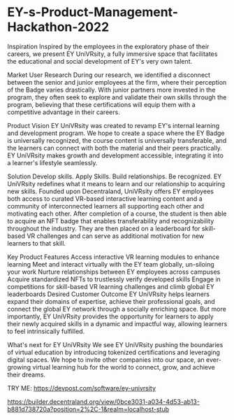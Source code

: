 # EY-s-Product-Management-Hackathon-2022

Inspiration
Inspired by the employees in the exploratory phase of their careers, we present EY UniVRsity, a fully immersive space that facilitates the educational and social development of EY's very own talent.

Market User Research
During our research, we identified a disconnect between the senior and junior employees at the firm, where their perception of the Badge varies drastically. With junior partners more invested in the program, they often seek to explore and validate their own skills through the program, believing that these certifications will equip them with a competitive advantage in their careers.

Product Vision
EY UniVRsity was created to revamp EY's internal learning and development program. We hope to create a space where the EY Badge is universally recognized, the course content is universally transferable, and the learners can connect with both the material and their peers practically. EY UniVRsity makes growth and development accessible, integrating it into a learner's lifestyle seamlessly.

Solution
Develop skills. Apply Skills. Build relationships. Be recognized. EY UniVRsity redefines what it means to learn and our relationship to acquiring new skills. Founded upon Decentraland, UniVRsity offers EY employees both access to curated VR-based interactive learning content and a community of interconnected learners all supporting each other and motivating each other. After completion of a course, the student is then able to acquire an NFT badge that enables transferability and recognizability throughout the industry. They are then placed on a leaderboard for skill-based VR challenges and can serve as additional motivation for new learners to that skill.

Key Product Features
Access interactive VR learning modules to enhance learning
Meet and interact virtually with the EY team globally, un-siloing your work
Nurture relationships between EY employees across campuses
Acquire standardized NFTs to trustlessly verify developed skills
Engage in competitions for skill-based VR learning challenges and climb global EY leaderboards
Desired Customer Outcome
EY UniVRsity helps learners expand their domains of expertise, achieve their professional goals, and connect the global EY network through a socially enriching space. But more importantly, EY UniVRsity provides the opportunity for learners to apply their newly acquired skills in a dynamic and impactful way, allowing learners to feel intrinsically fulfilled.

What's next for EY UniVRsity
We see EY UniVRsity pushing the boundaries of virtual education by introducing tokenized certifications and leveraging digital spaces. We hope to invite other companies into our space, an ever-growing virtual learning hub for the world to connect, grow, and achieve their dreams.

TRY ME:
https://devpost.com/software/ey-univrsity

https://builder.decentraland.org/view/0bce3031-a034-4d53-ab13-b881d738720a?position=2%2C-1&realm=localhost-stub
